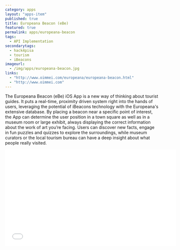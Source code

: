 ```yaml
---
category: apps
layout: "apps-item"
published: true
title: Europeana Beacon (eBe)
featured: true
permalink: apps/europeana-beacon
tags: 
  - API Implementation
secondarytags:
  - hack4pisa
  - tourism
  - iBeacons
imageurl: 
  - /img/apps/europeana-beacon.jpg
links: 
  - "http://www.oimmei.com/europeana/europeana-beacon.html"
  - "http://www.oimmei.com"
---
```

The Europeana Beacon (eBe) iOS App is a new way of thinking about tourist guides. It puts a real-time, proximity driven system right into the hands of users, leveraging the potential of iBeacons technology with the Europeana's extensive database. By placing a beacon near a specific point of interest, the App can determine the user position in a town square as well as in a museum room or large exhibit, always displaying the correct information about the work of art you’re facing. Users can discover new facts, engage in fun puzzles and quizzes to explore the surroundings, while museum curators or the local tourism bureau can have a deep insight about what people really visited.
<iframe width="560" height="315" src="//www.youtube.com/embed/O-SAevguZW4" frameborder="0" allowfullscreen></iframe>
